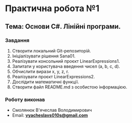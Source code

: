 # Практична робота №1

## Тема: Основи C#. Лінійні програми.

### Завдання

1. Створити локальний Git-репозиторій.
2. Ініціалізувати рішення Sana01.
3. Реалізувати консольний проєкт LinearExpressions1.
4. Запитати у користувача введення чисел (a, b, c, d).
5. Обчислити вирази x, y, z, r.
6. Реалізувати проєкт LinearExpressions2.
7. Дослідити математичні функції.
8. Створити файл README.md з особистою інформацією.

### Роботу виконав

- Смолянюк В'ячеслав Володимирович
- Email: **vyacheslavs010s@gmail.com**
